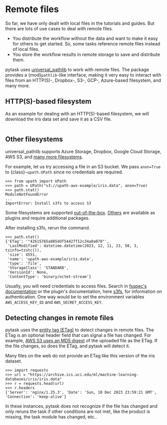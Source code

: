 # Remote files

So far, we have only dealt with local files in the tutorials and guides. But there are
lots of use cases to deal with remote files.

- You distribute the workflow without the data and want to make it easy for others to
  get started. So, some tasks reference remote files instead of local files.
- You store the workflow results in remote storage to save and distribute them.

pytask uses [universal_pathlib](https://github.com/fsspec/universal_pathlib) to work
with remote files. The package provides a {mod}`pathlib`-like interface, making it very
easy to interact with files from an HTTP(S)-, Dropbox-, S3-, GCP-, Azure-based
filesystem, and many more.

## HTTP(S)-based filesystem

As an example for dealing with an HTTP(S)-based filesystem, we will download the iris
data set and save it as a CSV file.

```{literalinclude} ../../../docs_src/how_to_guides/remote_files/https.py
```

## Other filesystems

universal_pathlib supports Azure Storage, Dropbox, Google Cloud Storage, AWS S3, and
[many more filesystems](https://github.com/fsspec/universal_pathlib#currently-supported-filesystems-and-schemes).

For example, let us try accessing a file in an S3 bucket. We pass `anon=True` to
{class}`~upath.UPath` since no credentials are required.

```pycon
>>> from upath import UPath
>>> path = UPath("s3://upath-aws-example/iris.data", anon=True)
>>> path.stat()
ModuleNotFoundError
...
ImportError: Install s3fs to access S3
```

Some filesystems are supported
[out-of-the-box](https://filesystem-spec.readthedocs.io/en/latest/api.html#built-in-implementations).
[Others](https://filesystem-spec.readthedocs.io/en/latest/api.html#other-known-implementations)
are available as plugins and require additional packages.

After installing s3fs, rerun the command.

```pycon
>>> path.stat()
{'ETag': '"42615765a885ddf54427f12c34a0a070"',
 'LastModified': datetime.datetime(2023, 12, 11, 23, 50, 3, tzinfo=tzutc()),
 'size': 4551,
 'name': 'upath-aws-example/iris.data',
 'type': 'file',
 'StorageClass': 'STANDARD',
 'VersionId': None,
 'ContentType': 'binary/octet-stream'}
```

Usually, you will need credentials to access files. Search in
[fsspec's documentation](https://filesystem-spec.readthedocs.io/en/latest)
or the plugin's documentation, here
[s3fs](https://s3fs.readthedocs.io/en/latest/#credentials), for information on
authentication. One way would be to set the environment variables `AWS_ACCESS_KEY_ID`
and `AWS_SECRET_ACCESS_KEY`.

## Detecting changes in remote files

pytask uses the [entity tag (ETag)](https://en.wikipedia.org/wiki/HTTP_ETag) to detect
changes in remote files. The ETag is an optional header field that can signal a file has
changed. For example,
[AWS S3 uses an MD5 digest](https://teppen.io/2018/06/23/aws_s3_etags/) of the uploaded
file as the ETag. If the file changes, so does the ETag, and pytask will detect it.

Many files on the web do not provide an ETag like this version of the iris dataset.

```pycon
>>> import requests
>>> url = "https://archive.ics.uci.edu/ml/machine-learning-databases/iris/iris.data"
>>> r = requests.head(url)
>>> r.headers
{'Server': 'nginx/1.25.3', 'Date': 'Sun, 10 Dec 2023 23:59:21 GMT', 'Connection': 'keep-alive'}
```

In these instances, pytask does not recognize if the file has changed and only reruns
the task if other conditions are not met, like the product is missing, the task module
has changed, etc..
